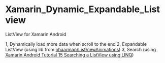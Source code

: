 # Xamarin_Dynamic_Expandable_Listview
ListView for Xamarin Android

1, Dynamically load more data when scroll to the end
2, Expandable ListView (using lib from [nhaarman/ListViewAnimations](https://github.com/nhaarman/ListViewAnimations))
3, Search (using [Xamarin Android Tutorial 15 Searching a ListView using LINQ](https://www.youtube.com/watch?v=wVg5XUZ9Kjo&index=15&list=PLCuRg51-gw5VqYchUekCqxUS9hEZkDf6l))
